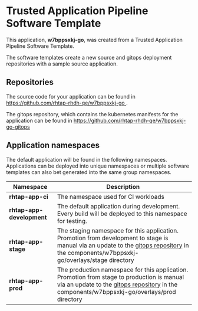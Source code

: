 # Trusted Application Pipeline Software Template

This application, **w7bppsxkj-go**, was created from a Trusted Application Pipeline Software Template.

The software templates create a new source and gitops deployment repositories with a sample source application. 

## Repositories

The source code for your application can be found in [https://github.com/rhtap-rhdh-qe/w7bppsxkj-go ](https://github.com/rhtap-rhdh-qe/w7bppsxkj-go ).
 
The gitops repository, which contains the kubernetes manifests for the application can be found in 
[https://github.com/rhtap-rhdh-qe/w7bppsxkj-go-gitops ](https://github.com/rhtap-rhdh-qe/w7bppsxkj-go-gitops ) 

## Application namespaces 

The default application will be found in the following namespaces. Applications can be deployed into unique namespaces or multiple software templates can also bet generated into the same group namespaces.  

|  Namespace   |  Description   |  
| -------- | -------- |
| **rhtap-app-ci** | The namespace used for CI workloads |
| **rhtap-app-development** | The default application during development. Every build will be deployed to this namespace for testing. |
| **rhtap-app-stage** | The staging namespace for this application. Promotion from development to stage is manual via an update to the [gitops repository](https://github.com/rhtap-rhdh-qe/w7bppsxkj-go-gitops ) in the components/w7bppsxkj-go/overlays/stage directory |
| **rhtap-app-prod** | The production namespace for this application. Promotion from stage to production is manual via an update to the [gitops repository](https://github.com/rhtap-rhdh-qe/w7bppsxkj-go-gitops ) in the components/w7bppsxkj-go/overlays/prod directory |